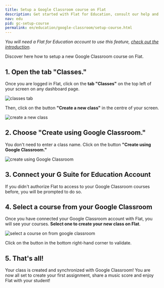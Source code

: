 ```yaml
---
title: Setup a Google Classroom course on Flat
description: Get started with Flat for Education, consult our help and info regarding our education product usage.
nav: edu
pid: gc-setup-course
permalink: en/education/google-classroom/setup-course.html
---
```


*You will need a Flat for Education account to use this feature, [check out the introduction](/help/en/education/google-classroom/).*

Discover here how to setup a new Google Classroom course on Flat.

## 1. Open the tab "Classes."

Once you are logged in Flat, click on the **tab "Classes"** on the top left of your screen on any dashboard page.

![classes tab](/help/assets/img/createaclass/classestab.PNG)

Then, click on the button **"Create a new class"** in the centre of your screen.

![create a new class](/help/assets/img/createaclass/createanewclass.PNG)

## 2. Choose "Create using Google Classroom."

You don't need to enter a class name. Click on the button **"Create using Google Classroom."**

![create using Google Classroom](/help/assets/img/create-a-class-with-gc/create1.PNG)

## 3. Connect your G Suite for Education Account

If you didn't authorize Flat to access to your Google Classroom courses before, you will be prompted to do so.


## 4. Select a course from your Google Classroom

Once you have connected your Google Classroom account with Flat, you will see your courses. **Select one to create your new class on Flat**.

![select a course on from google classroom](/help/assets/img/create-a-class-with-gc/create2.PNG)

Click on the button in the bottom right-hand corner to validate.

## 5. That's all!
Your class is created and synchronized with Google Classroom! You are now all set to create your first assignment, share a music score and enjoy Flat with your student!
